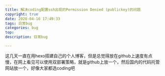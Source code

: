 ```yaml
---
title: 解决coding配置ssh出现的Permission Denied (publickey)的问题
copyright: true
date: 2020-04-16 17:49:33
tags: 日常bug 
categories: bug
top:
description: 日常bug

---
```


这几天一直在用hexo搭建自己的个人博客，但是总觉得放在github上速度有点慢，在网上看见可以使用双部署策略，就是github上放一个，然后国内的代码托管网站放一个，好像大家都选coding吧

